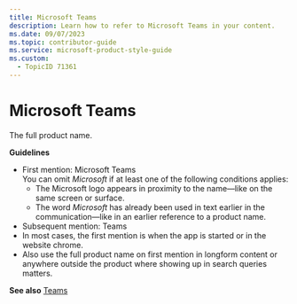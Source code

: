 ```yaml
---
title: Microsoft Teams
description: Learn how to refer to Microsoft Teams in your content.
ms.date: 09/07/2023
ms.topic: contributor-guide
ms.service: microsoft-product-style-guide
ms.custom:
  - TopicID 71361
---
```



# Microsoft Teams

The full product name.  

**Guidelines**  

- First mention: Microsoft Teams  
  You can omit *Microsoft* if at least one of the following conditions applies:  
  - The Microsoft logo appears in proximity to the name—like on the same screen or surface.  
  - The word *Microsoft* has already been used in text earlier in the communication—like in an earlier reference to a product name.  
- Subsequent mention: Teams  
- In most cases, the first mention is when the app is started or in the website chrome.  
- Also use the full product name on first mention in longform content or anywhere outside the product where showing up in search queries matters.  

**See also** [Teams](~/teams-style-guide/a-z-word-list/t/teams.md)  

